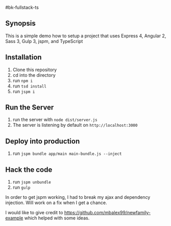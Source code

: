 #bk-fullstack-ts

## Synopsis

This is a simple demo how to setup a project that uses Express 4, Angular 2, Sass 3, Gulp 3, jspm, and TypeScript

## Installation

1. Clone this repository
2. cd into the directory
3. run `npm i`
4. run `tsd install`
5. run `jspm i`

## Run the Server
1. run the server with `node dist/server.js`
2. The server is listening by default on `http://localhost:3000`

## Deploy into production
1. run `jspm bundle app/main main-bundle.js --inject`

## Hack the code
1. run `jspm unbundle`
2. run `gulp`

In order to get jspm working, I had to break my ajax and dependency injection.
Will work on a fix when I get a chance.

I would like to give credit to https://github.com/mbalex99/newfamily-example which helped with some ideas.
